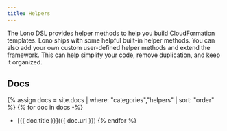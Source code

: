 ```yaml
---
title: Helpers
---
```


The Lono DSL provides helper methods to help you build CloudFormation templates. Lono ships with some helpful built-in helper methods. You can also add your own custom user-defined helper methods and extend the framework. This can help simplify your code, remove duplication, and keep it organized.

## Docs

{% assign docs = site.docs | where: "categories","helpers" | sort: "order" %}
{% for doc in docs -%}
* [{{ doc.title }}]({{ doc.url }})
{% endfor %}
